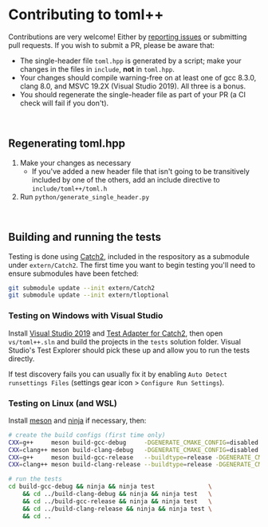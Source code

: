 # Contributing to toml++
Contributions are very welcome! Either by [reporting issues] or submitting pull requests.
If you wish to submit a PR, please be aware that:
- The single-header file `toml.hpp` is generated by a script; make your changes in the files in
    `include`, **not** in `toml.hpp`.
- Your changes should compile warning-free on at least one of gcc 8.3.0, clang 8.0, and MSVC 19.2X
    (Visual Studio 2019). All three is a bonus.
- You should regenerate the single-header file as part of your PR (a CI check will fail if you don't).

<br>

## Regenerating toml.hpp
1. Make your changes as necessary
    - If you've added a new header file that isn't going to be transitively included by one of the
        others, add an include directive to `include/toml++/toml.h`
2. Run `python/generate_single_header.py`

<br>

## Building and running the tests
Testing is done using [Catch2], included in the respository as a submodule under `extern/Catch2`.
The first time you want to begin testing you'll need to ensure submodules have been fetched:  
```bash
git submodule update --init extern/Catch2
git submodule update --init extern/tloptional
```

### Testing on Windows with Visual Studio

Install [Visual Studio 2019] and [Test Adapter for Catch2], then open `vs/toml++.sln` and build the
projects in the `tests` solution folder. Visual Studio's Test Explorer should pick these up and
allow you to run the tests directly.

If test discovery fails you can usually fix it by enabling
`Auto Detect runsettings Files` (settings gear icon > `Configure Run Settings`).

### Testing on Linux (and WSL)
Install [meson] and [ninja] if necessary, then:
```bash
# create the build configs (first time only)
CXX=g++     meson build-gcc-debug     -DGENERATE_CMAKE_CONFIG=disabled -DALL_WARNINGS=true
CXX=clang++ meson build-clang-debug   -DGENERATE_CMAKE_CONFIG=disabled -DALL_WARNINGS=true
CXX=g++     meson build-gcc-release   --buildtype=release -DGENERATE_CMAKE_CONFIG=disabled -DALL_WARNINGS=true
CXX=clang++ meson build-clang-release --buildtype=release -DGENERATE_CMAKE_CONFIG=disabled -DALL_WARNINGS=true

# run the tests
cd build-gcc-debug && ninja && ninja test				\
	&& cd ../build-clang-debug && ninja && ninja test	\
	&& cd ../build-gcc-release && ninja && ninja test	\
	&& cd ../build-clang-release && ninja && ninja test	\
	&& cd ..
```


[Visual Studio 2019]: https://visualstudio.microsoft.com/vs/
[Test Adapter for Catch2]: https://marketplace.visualstudio.com/items?itemName=JohnnyHendriks.ext01
[reporting issues]: https://github.com/marzer/tomlplusplus/issues
[Catch2]: https://github.com/catchorg/Catch2
[meson]: https://mesonbuild.com/Getting-meson.html
[ninja]: https://github.com/ninja-build/ninja/wiki/Pre-built-Ninja-packages
